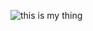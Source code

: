 ![this is my thing](https://github.com/h-exx/h-exx/assets/17961641/647306dc-e0e2-443e-9a9f-9cb7ce986f09)
